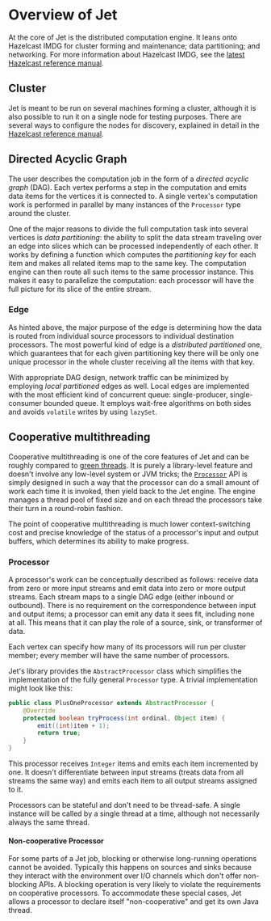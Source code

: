 # Overview of Jet

At the core of Jet is the distributed computation engine. It leans onto
Hazelcast IMDG for cluster forming and maintenance; data partitioning;
and networking. For more information about Hazelcast IMDG, see the
[latest Hazelcast reference
manual](http://docs.hazelcast.org/docs/latest/manual/html-single/index.html).

## Cluster

Jet is meant to be run on several machines forming a cluster, although
it is also possible to run it on a single node for testing purposes.
There are several ways to configure the nodes for discovery, explained
in detail in the [Hazelcast reference
manual](http://docs.hazelcast.org/docs/latest/manual/html-single/index.html#setting-up-clusters).

## Directed Acyclic Graph

The user describes the computation job in the form of a _directed
acyclic graph_ (DAG). Each vertex performs a step in the computation
and emits data items for the vertices it is connected to. A single
vertex's computation work is performed in parallel by many instances of
the `Processor` type around the cluster.

One of the major reasons to divide the full computation task into
several vertices is _data partitioning_: the ability to split the data
stream traveling over an edge into slices which can be processed
independently of each other. It works by defining a function which
computes the _partitioning key_ for each item and makes all related
items map to the same key. The computation engine can then route all
such items to the same processor instance. This makes it easy to
parallelize the computation: each processor will have the full picture
for its slice of the entire stream.

### Edge

As hinted above, the major purpose of the edge is determining how the
data is routed from individual source processors to individual
destination processors. The most powerful kind of edge is a _distributed
partitioned_ one, which guarantees that for each given partitioning key
there will be only one unique processor in the whole cluster receiving
all the items with that key.

With appropriate DAG design, network traffic can be minimized by
employing _local partitioned_ edges as well. Local edges are implemented
with the most efficient kind of concurrent queue: single-producer,
single-consumer bounded queue. It employs wait-free algorithms on both
sides and avoids `volatile` writes by using `lazySet`.

## Cooperative multithreading

Cooperative multithreading is one of the core features of Jet and can be
roughly compared to [green
threads](https://en.wikipedia.org/wiki/Green_threads). It is purely a
library-level feature and doesn't involve any low-level system or JVM
tricks; the [`Processor`](processor) API is simply designed in such a
way that the processor can do a small amount of work each time it is
invoked, then yield back to the Jet engine. The engine manages a thread
pool of fixed size and on each thread the processors take their turn in
a round-robin fashion.

The point of cooperative multithreading is much lower context-switching
cost and precise knowledge of the status of a processor's input and
output buffers, which determines its ability to make progress.

### Processor

A processor's work can be conceptually described as follows: receive
data from zero or more input streams and emit data into zero or more
output streams. Each stream maps to a single DAG edge (either inbound
or outbound). There is no requirement on the correspondence between
input and output items; a processor can emit any data it sees fit,
including none at all. This means that it can play the role of a
source, sink, or transformer of data.

Each vertex can specify how many of its processors will run per cluster
member; every member will have the same number of processors.

Jet's library provides the `AbstractProcessor` class which simplifies
the implementation of the fully general `Processor` type. A trivial
implementation might look like this:

```java
public class PlusOneProcessor extends AbstractProcessor {
    @Override
    protected boolean tryProcess(int ordinal, Object item) {
        emit((int)item + 1);
        return true;
    }
}
```

This processor receives `Integer` items and emits each item incremented
by one. It doesn't differentiate between input streams (treats data from
all streams the same way) and emits each item to all output streams
assigned to it.

Processors can be stateful and don't need to be thread-safe. A single
instance will be called by a single thread at a time, although not
necessarily always the same thread.

#### Non-cooperative Processor

For some parts of a Jet job, blocking or otherwise long-running
operations cannot be avoided. Typically this happens on sources and
sinks because they interact with the environment over I/O channels which
don't offer non-blocking APIs. A blocking operation is very likely to
violate the requirements on cooperative processors. To accommodate these
special cases, Jet allows a processor to declare itself
"non-cooperative" and get its own Java thread.
